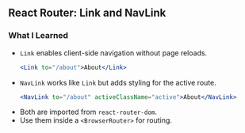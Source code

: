 ## React Router: Link and NavLink

### What I Learned

- `Link` enables client-side navigation without page reloads.
    ```jsx
    <Link to="/about">About</Link>
    ```
- `NavLink` works like `Link` but adds styling for the active route.
    ```jsx
    <NavLink to="/about" activeClassName="active">About</NavLink>
    ```
- Both are imported from `react-router-dom`.
- Use them inside a `<BrowserRouter>` for routing.
